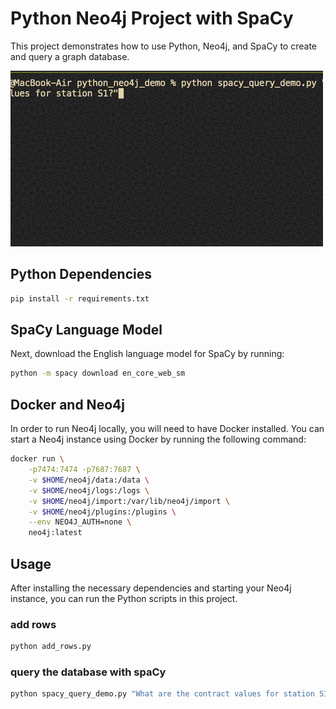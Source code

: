 # Python Neo4j Project with SpaCy
This project demonstrates how to use Python, Neo4j, and SpaCy to create and query a graph database.

![Example GIF](./docs/example.gif)

## Python Dependencies
```bash
pip install -r requirements.txt
```
## SpaCy Language Model
Next, download the English language model for SpaCy by running:
```bash
python -m spacy download en_core_web_sm
```
## Docker and Neo4j
In order to run Neo4j locally, you will need to have Docker installed. 
You can start a Neo4j instance using Docker by running the following command:
```bash
docker run \
    -p7474:7474 -p7687:7687 \
    -v $HOME/neo4j/data:/data \
    -v $HOME/neo4j/logs:/logs \
    -v $HOME/neo4j/import:/var/lib/neo4j/import \
    -v $HOME/neo4j/plugins:/plugins \
    --env NEO4J_AUTH=none \
    neo4j:latest
```
## Usage
After installing the necessary dependencies and starting your Neo4j instance, you can run the Python scripts in this project.

### add rows
```bash
python add_rows.py
```

### query the database with spaCy
```bash
python spacy_query_demo.py "What are the contract values for station S1?"
```
